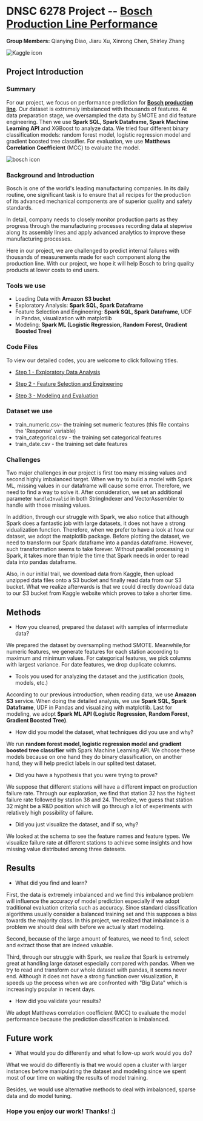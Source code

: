 # DNSC 6278 Project -- [Bosch Production Line Performance](https://www.kaggle.com/c/bosch-production-line-performance/overview) 

**Group Members:** Qianying Diao, Jiaru Xu, Xinrong Chen, Shirley Zhang

![Kaggle icon](https://github.com/jiaruxu233/Big-Data-Project/blob/master/Pics/1563903920326.jpg)

## Project Introduction

### Summary

For our project, we focus on performance prediction for **[Bosch production line](https://www.kaggle.com/c/bosch-production-line-performance/overview)**. Our dataset is extremely imbalanced with thousands of features. At data preparation stage, we oversampled the data by SMOTE and did feature engineering. Then we use **Spark SQL, Spark Dataframe, Spark Machine Learning API** and XGBoost to analyze data. We tried four different binary classification models: random forest model, logistic regression model and gradient boosted tree classifier. For evaluation, we use **Matthews Correlation Coefficient** (MCC) to evaluate the model. 

![bosch icon](https://github.com/jiaruxu233/Big-Data-Project/blob/master/Pics/cover.jpg)


### Background and Introduction

Bosch is one of the world's leading manufacturing companies. In its daily routine, one significant task is to ensure that all recipes for the production of its advanced mechanical components are of superior quality and safety standards. 

In detail, company needs to closely monitor production  parts as they progress through the manufacturing processes recording data at stepwise along its assembly lines and apply advanced analytics to improve these manufacturing processes. 

Here in our project, we are challenged to predict internal failures with thousands of measurements made for each component along the production line. With our project, we hope it will help Bosch to bring quality products at lower costs to end users.


### Tools we use
* Loading Data with **Amazon S3 bucket**
* Exploratory Analysis: **Spark SQL, Spark Dataframe**
* Feature Selection and Engineering: **Spark SQL, Spark Dataframe**, UDF in Pandas, visualization with matplotlib
* Modeling: **Spark ML (Logistic Regression, Random Forest, Gradient Boosted Tree)**

### Code Files
To view our detailed codes, you are welcome to click following titles.

* [Step 1 - Exploratory Data Analysis](https://nbviewer.jupyter.org/github/jiaruxu233/Big-Data-Project/blob/master/Code/Step_1_Exploratory_Data_Analysis.ipynb)

* [Step 2 - Feature Selection and Engineering](https://nbviewer.jupyter.org/github/jiaruxu233/Big-Data-Project/blob/master/Code/Step_2_Feature_Engineering.ipynb)

* [Step 3 - Modeling and Evaluation](https://nbviewer.jupyter.org/github/jiaruxu233/Big-Data-Project/blob/master/Code/Step_3_Modeling.ipynb)

### Dataset we use

* train_numeric.csv- the training set numeric features (this file contains the 'Response' variable)
* train_categorical.csv - the training set categorical features
* train_date.csv - the training set date features

### Challenges 

Two major challenges in our project is first too many missing values and second highly imbalanced target. 	When we try to build a model with Spark ML, missing values in our dataframe will cause some error. Therefore, we need to find a way to solve it. After consideration, we set an additional parameter `handleInvalid` in both StringIndexer and VectorAssembler to handle with those missing values.

In addition, through our struggle with Spark, we also notice that although Spark   does a fantastic job with large datasets, it does not have a strong vidualization function. Therefore, when we prefer to have a look at how our dataset, we adopt the matplotlib package. Before plotting the dataset, we need to transform our Spark dataframe into a pandas dataframe. However, such transformation seems to take forever. Without parallel processing in Spark, it takes more than triple the time that Spark needs in order to read data into pandas dataframe.  

Also, in our initial trail, we download data from Kaggle, then upload unzipped data files onto a S3 bucket and finally read data from our S3 bucket. What we realize afterwards is that we could directly download data to our S3 bucket from Kaggle website which proves to take a shorter time.


## Methods
* How you cleaned, prepared the dataset with samples of intermediate data?

We prepared the dataset by oversampling method SMOTE. Meanwhile,for numeric features, we generate features for each station according to maximum and minimum values. For categorical features, we pick columns with largest variance. For date features, we drop duplicate columns.

* Tools you used for analyzing the dataset and the justification (tools, models, etc.)

According to our previous introduction, when reading data, we use **Amazon S3** service. When doing the detailed analysis, we use  **Spark SQL, Spark Dataframe**, UDF in Pandas and visualizing with matplotlib. Last for modeling, we adopt **Spark ML API (Logistic Regression, Random Forest, Gradient Boosted Tree)**.

* How did you model the dataset, what techniques did you use and why?

We run **random forest model, logistic regression model and gradient boosted tree classifier** with Spark Machine Learning API. We choose these models because on one hand they do binary classification, on another hand, they will help predict labels in our splited test dataset.  

* Did you have a hypothesis that you were trying to prove? 

We suppose that different stations will have a different impact on production failure rate. Through our exploration, we find that station 32 has the highest failure rate followed by station 38 and 24. Therefore, we guess that station 32 might be a R&D position which will go through a lot of experiments with relatively high possibility of failure.

* Did you just visualize the dataset, and if so, why?

We looked at the schema to see the feature names and feature types. We visualize failure rate at different stations to achieve some insights and how missing value distributed among three datesets. 

## Results
* What did you find and learn?

First, the data is extremely imbalanced and we find this imbalance problem will influence the accuracy of model prediction especially if we adopt traditional evaluation criteria such as accuracy. Since standard classification algorithms usually consider a balanced training set and this supposes a bias towards the majority class. In this project, we realized that imbalance is a problem we should deal with before we actually start modeling. 

Second, because of the large amount of features, we need to find, select and extract those that are indeed valuable.

Third, through our struggle with Spark, we realize that Spark is extremely great at handling large dataset especially compared with pandas. When we try to read and transform our whole dataset with pandas, it seems never end. Although it does not have a strong function over visualization, it speeds up the process when we are confronted with "Big Data" which is increasingly popular in recent days.

* How did you validate your results?

We adopt Matthews correlation coefficient (MCC) to evaluate the model performance because the prediction classification is imbalanced.

## Future work 
* What would you do differently and what follow-up work would you do?

What we would do differently is that we would open a cluster with larger instances before manipulating the dataset and modeling since we spent most of our time on waiting the results of model training. 

Besides, we would use alternative methods to deal with imbalanced, sparse data and do model tuning.


### Hope you enjoy our work! Thanks! :)
